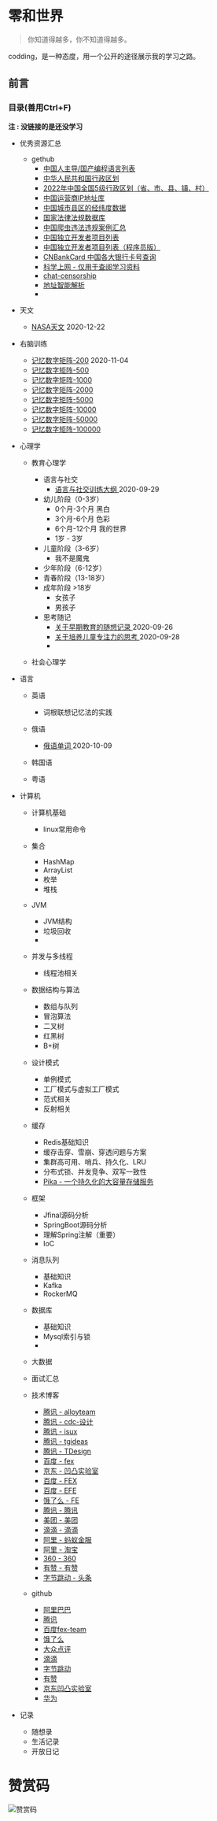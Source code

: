 # 零和世界

> 你知道得越多，你不知道得越多。

codding，是一种态度，用一个公开的途径展示我的学习之路。

## 前言

### 目录(善用Ctrl+F)
**注 : 没链接的是还没学习**

  - 优秀资源汇总
    - gethub
      - [中国人主导/国产编程语言列表]()
      - [中华人民共和国行政区划](https://github.com/modood/Administrative-divisions-of-China)
      - [2022年中国全国5级行政区划（省、市、县、镇、村）](https://github.com/adyliu/china_area)
      - [中国运营商IP地址库](https://github.com/gaoyifan/china-operator-ip)
      - [中国城市县区的经纬度数据](https://github.com/88250/city-geo)
      - [国家法律法规数据库](https://github.com/risshun/Chinese_Laws)
      - [中国爬虫违法违规案例汇总](https://github.com/HiddenStrawberry/Crawler_Illegal_Cases_In_China)
      - [中国独立开发者项目列表](https://github.com/1c7/chinese-independent-developer)
      - [中国独立开发者项目列表（程序员版）](https://github.com/1c7/chinese-independent-developer/blob/master/README-Programmer-Edition.md)
      - [CNBankCard 中国各大银行卡号查询](https://github.com/digglife/cnbankcard)
      - [科学上网 - 仅用于查阅学习资料](https://github.com/vpnforchina/vpnforchina.github.io)
      - [chat-censorship](https://github.com/citizenlab/chat-censorship)
      - [地址智能解析](https://github.com/ldwonday/zh-address-parse)
      - 
  - 天文
    - [NASA天文](https://www.google.com/sky/) 2020-12-22

  - 右脑训练
    - [记忆数字矩阵-200](http://api.yiung.com/api/memory/getDigitalMatrix?rowsNumber=20&columnsNumber=10) 2020-11-04
    - [记忆数字矩阵-500](http://api.yiung.com/api/memory/getDigitalMatrix?rowsNumber=20&columnsNumber=25) 
    - [记忆数字矩阵-1000](http://api.yiung.com/api/memory/getDigitalMatrix?rowsNumber=20&columnsNumber=50)
    - [记忆数字矩阵-2000](http://api.yiung.com/api/memory/getDigitalMatrix?rowsNumber=20&columnsNumber=100)
    - [记忆数字矩阵-5000](http://api.yiung.com/api/memory/getDigitalMatrix?rowsNumber=20&columnsNumber=250)
    - [记忆数字矩阵-10000](http://api.yiung.com/api/memory/getDigitalMatrix?rowsNumber=20&columnsNumber=500)
    - [记忆数字矩阵-50000](http://api.yiung.com/api/memory/getDigitalMatrix?rowsNumber=20&columnsNumber=2500)
    - [记忆数字矩阵-100000](http://api.yiung.com/api/memory/getDigitalMatrix?rowsNumber=20&columnsNumber=5000)
    
- 心理学

  - 教育心理学
    - 语言与社交
      - [ 语言与社交训练大纲 ](/doc/语言与社交训练大纲.md) 2020-09-29
    - 幼儿阶段（0-3岁）
      - 0个月-3个月 黑白
      - 3个月-6个月 色彩
      - 6个月-12个月 我的世界
      - 1岁 - 3岁 
    - 儿童阶段（3-6岁）
      - 我不是魔鬼
    - 少年阶段（6-12岁）
    - 青春阶段（13-18岁）
    - 成年阶段 >18岁
      - 女孩子
      - 男孩子
    - 思考随记
      - [ 关于早期教育的随想记录 ](/doc/关于早期教育的随想记录.md) 2020-09-26
      - [ 关于培养儿童专注力的思考 ](/doc/关于培养儿童专注力的思考.md) 2020-09-28
      - 
    
  - 社会心理学
  
- 语言

  - 英语
    - 词根联想记忆法的实践
  
  - 俄语
    - [ 俄语单词 ](/doc/俄语单词.md) 2020-10-09
  
  - 韩国语
  
  - 粤语
  


- 计算机

  - 计算机基础

    - linux常用命令
    
  - 集合
    - HashMap
    - ArrayList
    - 枚举
    - 堆栈
    
  - JVM
    - JVM结构
    - 垃圾回收
    -
    
  - 并发与多线程
    - 线程池相关
    
  - 数据结构与算法
    - 数组与队列
    - 冒泡算法
    - 二叉树
    - 红黑树
    - B+树
    
  - 设计模式
    - 单例模式
    - 工厂模式与虚拟工厂模式
    - 范式相关
    - 反射相关
  
  - 缓存
    - Redis基础知识
    - 缓存击穿、雪崩、穿透问题与方案
    - 集群高可用、哨兵、持久化、LRU
    - 分布式锁、并发竞争、双写一致性
    - [Pika - 一个持久化的大容量存储服务](https://github.com/OpenAtomFoundation/pika)
  
  - 框架
    - Jfinal源码分析
    - SpringBoot源码分析
    - 理解Spring注解（重要）
    - IoC
  
  - 消息队列
    - 基础知识
    - Kafka
    - RockerMQ
  
  - 数据库
    - 基础知识
    - Mysql索引与锁
    - 
  
  - 大数据
  
  - 面试汇总
  
  - 技术博客
    - [腾讯 - alloyteam](http://www.alloyteam.com)
    - [腾讯 - cdc-设计](https://cdc.tencent.com)
    - [腾讯 - isux](https://isux.tencent.com)
    - [腾讯 - tgideas](https://tgideas.qq.com)
    - [腾讯 - TDesign](https://tdesign.tencent.com)
    - [百度 - fex](http://fex.baidu.com)
    - [京东 - 凹凸实验室](https://aotu.io)
    - [百度 - FEX](http://fex.baidu.com)
    - [百度 - EFE](http://efe.baidu.com)
    - [饿了么 - FE](https://fe.ele.me)
    - [腾讯 - 腾讯](http://www.alloyteam.com)
    - [美团 - 美团](https://tech.meituan.com)
    - [滴滴 - 滴滴](https://didi.github.io)
    - [阿里 - 蚂蚁金服](https://ant.design)
    - [阿里 - 淘宝](http://taobaofed.org)
    - [360 - 360](https://75team.com)
    - [有赞 - 有赞](https://tech.youzan.com)
    - [字节跳动 - 头条](https://tech.youzan.com)
  - github
    - [阿里巴巴](https://github.com/alibaba)
    - [腾讯](https://github.com/AlloyTeam)
    - [百度fex-team](https://github.com/fex-team)
    - [饿了么](https://github.com/eleme)
    - [大众点评](https://github.com/dianping)
    - [滴滴](https://github.com/didi)
    - [字节跳动](https://github.com/bytedance)
    - [有赞](https://github.com/youzan)
    - [京东凹凸实验室](https://github.com/o2team)
    - [华为](https://github.com/topics/huawei)
    
- 记录
  - 随想录
  - 生活记录
  - 开放日记
    
    
# 赞赏码
![赞赏码](/images/赞赏码.jpg)
